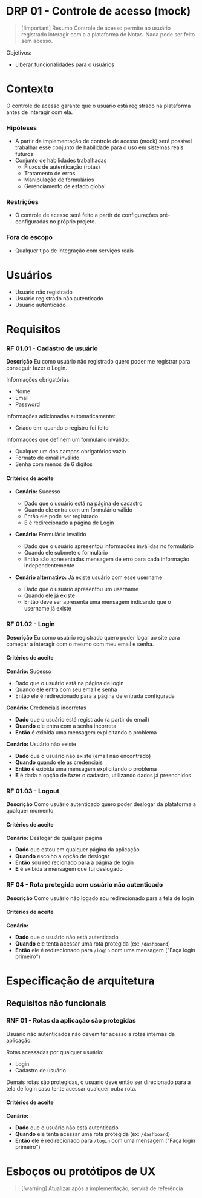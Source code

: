 # DRP 01 - Controle de acesso (mock)

> [!important] Resumo
> Controle de acesso permite ao usuário registrado interagir com a a plataforma de Notas.
> Nada pode ser feito sem acesso.

Objetivos:

- Liberar funcionalidades para o usuários

# Contexto

O controle de acesso garante que o usuário está registrado na plataforma antes de interagir com ela.

### Hipóteses

- A partir da implementação de controle de acesso (mock) será possível trabalhar esse conjunto de habilidade para o uso em sistemas reais futuros
- Conjunto de habilidades trabalhadas
	- Fluxos de autenticação (rotas)
	- Tratamento de erros
	- Manipulação de formulários
	- Gerenciamento de estado global

### Restrições

- O controle de acesso será feito a partir de configurações pré-configuradas no próprio projeto.

### Fora do escopo

- Qualquer tipo de integração com serviços reais

# Usuários

- Usuário não registrado
- Usuário registrado não autenticado
- Usuário autenticado

# Requisitos

### RF 01.01 - Cadastro de usuário

__Descrição__
Eu como usuário não registrado quero poder me registrar para conseguir fazer o Login.

Informações obrigatórias:

- Nome
- Email
- Password

Informações adicionadas automaticamente:

- Criado em: quando o registro foi feito

Informações que definem um formulário inválido:
- Qualquer um dos campos obrigatórios vazio
- Formato de email inválido
- Senha com menos de 6 dígitos

#### Critérios de aceite

- **Cenário:** Sucesso
	- Dado que o usuário está na página de cadastro
	- Quando ele entra com um formulário válido
	- Então ele pode ser registrado
	- E é redirecionado a página de Login

- **Cenário:** Formulário inválido
	- Dado que o usuário apresentou informações inválidas no formulário
	- Quando ele submete o formulário
	- Então são apresentadas mensagem de erro para cada informação independentemente

- **Cenário alternativo:** Já existe usuário com esse username
	- Dado que o usuário apresentou um username
	- Quando ele já existe
	- Então deve ser apresenta uma mensagem indicando que o username já existe

### RF 01.02 - Login

__Descrição__
Eu como usuário registrado quero poder logar ao site para começar a interagir com o mesmo com meu email e senha.

#### Critérios de aceite

**Cenário:** Sucesso
- Dado que o usuário está na página de login
- Quando ele entra com seu email e senha
- Então ele é redirecionado para a página de entrada configurada

**Cenário:** Credenciais incorretas
- **Dado** que o usuário está registrado (a partir do email)
- **Quando** ele entra com a senha incorreta
- **Então** é exibida uma mensagem explicitando o problema

**Cenário:** Usuário não existe
- **Dado** que o usuário não existe (email não encontrado)
- **Quando** quando ele as credenciais
- **Então** é exibida uma mensagem explicitando o problema
- **E** é dada a opção de fazer o cadastro, utilizando dados já preenchidos

### RF 01.03 - Logout

__Descrição__
Como usuário autenticado quero poder deslogar da plataforma a qualquer momento

#### Critérios de aceite

**Cenário:** Deslogar de qualquer página
- **Dado** que estou em qualquer página da aplicação
- **Quando** escolho a opção de deslogar
- **Então** sou redirecionado para a página de login
- **E** é exibida a mensagem que fui deslogado
### RF 04 - Rota protegida com usuário não autenticado

__Descrição__
Como usuário não logado sou redirecionado para a tela de login

#### Critérios de aceite

**Cenário:** 
- **Dado** que o usuário não está autenticado
- **Quando** ele tenta acessar uma rota protegida (ex: `/dashboard`)
- **Então** ele é redirecionado para `/login` com uma mensagem ("Faça login primeiro")

# Especificação de arquitetura

## Requisitos não funcionais

### RNF 01 - Rotas da aplicação são protegidas

Usuário não autenticados não devem ter acesso a rotas internas da aplicação.

Rotas acessadas por qualquer usuário:

- Login
- Cadastro de usuário

Demais rotas são protegidas, o usuário deve então ser direcionado para a tela de login caso tente acessar qualquer outra rota.

#### Critérios de aceite

**Cenário:** 
- **Dado** que o usuário não está autenticado
- **Quando** ele tenta acessar uma rota protegida (ex: `/dashboard`)
- **Então** ele é redirecionado para `/login` com uma mensagem ("Faça login primeiro")
# Esboços ou protótipos de UX

> [!warning] Atualizar após a implementação, servirá de referência
